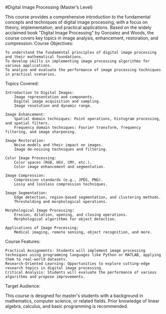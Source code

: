 
#Digital Image Processing (Master’s Level)

This course provides a comprehensive introduction to the fundamental concepts and techniques of digital image processing, with a focus on theory, implementation, and practical applications. Based on the widely acclaimed book "Digital Image Processing" by Gonzalez and Woods, the course covers key topics in image analysis, enhancement, restoration, and compression.
Course Objectives:

    To understand the fundamental principles of digital image processing and their mathematical foundations.
    To develop skills in implementing image processing algorithms for various applications.
    To analyze and evaluate the performance of image processing techniques in practical scenarios.

Topics Covered:

    Introduction to Digital Images:
        Image representation and components.
        Digital image acquisition and sampling.
        Image resolution and dynamic range.

    Image Enhancement:
        Spatial domain techniques: Point operations, histogram processing, and spatial filters.
        Frequency domain techniques: Fourier transform, frequency filtering, and image sharpening.

    Image Restoration:
        Noise models and their impact on images.
        Image de-noising techniques and filtering.

    Color Image Processing:
        Color spaces (RGB, HSV, CMY, etc.).
        Color image enhancement and segmentation.

    Image Compression:
        Compression standards (e.g., JPEG, PNG).
        Lossy and lossless compression techniques.

    Image Segmentation:
        Edge detection, region-based segmentation, and clustering methods.
        Thresholding and morphological operations.

    Morphological Image Processing:
        Erosion, dilation, opening, and closing operations.
        Morphological algorithms for object detection.

    Applications of Image Processing:
        Medical imaging, remote sensing, object recognition, and more.

Course Features:

    Practical Assignments: Students will implement image processing techniques using programming languages like Python or MATLAB, applying them to real-world datasets.
    Research-Oriented Learning: Opportunities to explore cutting-edge research topics in digital image processing.
    Critical Analysis: Students will evaluate the performance of various algorithms and propose improvements.

Target Audience:

This course is designed for master's students with a background in mathematics, computer science, or related fields. Prior knowledge of linear algebra, calculus, and basic programming is recommended.
